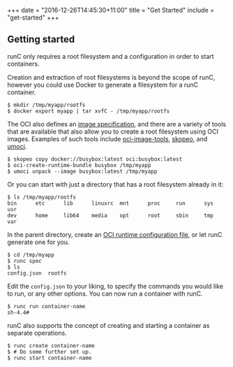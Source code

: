 +++
date = "2016-12-26T14:45:30+11:00"
title = "Get Started"
include = "get-started"
+++

## Getting started

runC only requires a root filesystem and a configuration in order to start containers.

Creation and extraction of root filesystems is beyond the scope of runC, however you could use Docker to generate a filesystem for a runC container.

```
$ mkdir /tmp/myapp/rootfs
$ docker export myapp | tar xvfC - /tmp/myapp/rootfs
```

The OCI also defines an [image specification][oci-image], and there are a variety of tools that are available that also allow you to create a root filesystem using OCI images.
Examples of such tools include [oci-image-tools][oci-image-tools], [skopeo][skopeo], and [umoci][umoci].

```
$ skopeo copy docker://busybox:latest oci:busybox:latest
$ oci-create-runtime-bundle busybox /tmp/myapp
$ umoci unpack --image busybox:latest /tmp/myapp
```

Or you can start with just a directory that has a root filesystem already in it:

```
$ ls /tmp/myapp/rootfs
bin      etc      lib      linuxrc  mnt      proc     run      sys      usr
dev      home     lib64    media    opt      root     sbin     tmp      var
```

In the parent directory, create an [OCI runtime configuration file][oci-runtime], or let runC generate one for you.

```
$ cd /tmp/myapp
$ runc spec
$ ls
config.json  rootfs
```

Edit the `config.json` to your liking, to specify the commands you would like to run, or any other options.
You can now run a container with runC.

```
$ runc run container-name
sh-4.4#
```

runC also supports the concept of creating and starting a container as separate operations.

```
$ runc create container-name
$ # Do some further set up.
$ runc start container-name
```

[oci-image]: https://github.com/opencontainers/image-spec
[oci-runtime]: https://github.com/opencontainers/runtime-spec
[oci-image-tools]: https://github.com/opencontainers/image-tools
[skopeo]: https://github.com/projectatomic/skopeo
[umoci]: https://github.com/cyphar/umoci
